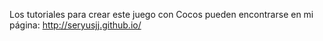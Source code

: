 Los tutoriales para crear este juego con Cocos pueden encontrarse en mi página: http://seryusjj.github.io/
